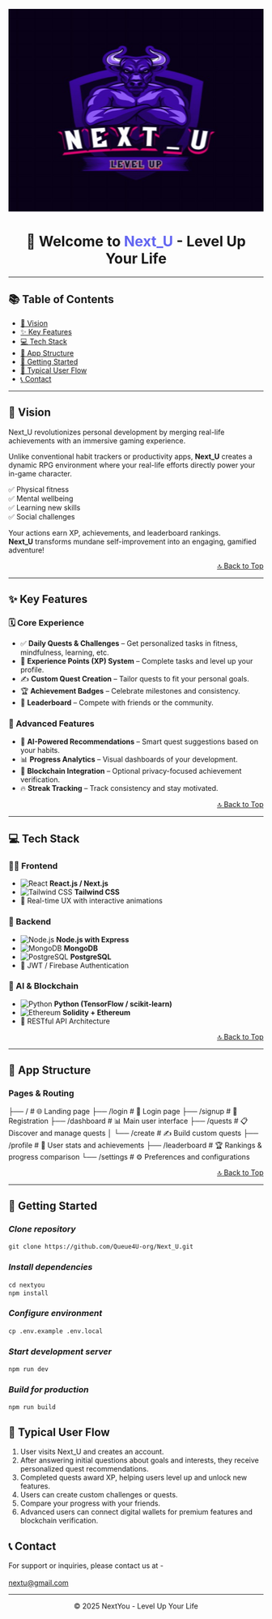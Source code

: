 <p align="center">
  <img src="./src/assets/Logo.png" alt="NextYou Logo" width="700" height="400"/>
</p>

<h1 align="center">🚀 Welcome to <span style="color:#6366F1">Next_U</span> - Level Up Your Life</h1>

---

## 📚 Table of Contents

- [🌟 Vision](#-vision)
- [✨ Key Features](#-key-features)
- [💻 Tech Stack](#-tech-stack)
- [📱 App Structure](#-app-structure)
- [🚦 Getting Started](#-getting-started)
- [🔄 Typical User Flow](#-typical-user-flow)
- [📞 Contact](#-contact)

---

## 🌟 Vision

Next_U revolutionizes personal development by merging real-life achievements with an immersive gaming experience.

Unlike conventional habit trackers or productivity apps, **Next_U** creates a dynamic RPG environment where your real-life efforts directly power your in-game character.

✅ Physical fitness  
✅ Mental wellbeing  
✅ Learning new skills  
✅ Social challenges

Your actions earn XP, achievements, and leaderboard rankings.  
**Next_U** transforms mundane self-improvement into an engaging, gamified adventure!

<p align="right"><a href="#-table-of-contents">🔝 Back to Top</a></p>

---

## ✨ Key Features

### 🗓️ Core Experience
- ✅ **Daily Quests & Challenges** – Get personalized tasks in fitness, mindfulness, learning, etc.
- 🌟 **Experience Points (XP) System** – Complete tasks and level up your profile.
- ✍️ **Custom Quest Creation** – Tailor quests to fit your personal goals.
- 🏆 **Achievement Badges** – Celebrate milestones and consistency.
- 🥇 **Leaderboard** – Compete with friends or the community.

### 🤖 Advanced Features
- 🤯 **AI-Powered Recommendations** – Smart quest suggestions based on your habits.
- 📊 **Progress Analytics** – Visual dashboards of your development.
- 🔐 **Blockchain Integration** – Optional privacy-focused achievement verification.
- 🔥 **Streak Tracking** – Track consistency and stay motivated.

<p align="right"><a href="#-table-of-contents">🔝 Back to Top</a></p>

---

## 💻 Tech Stack

### 🧑‍💻 Frontend
- ![React](https://img.shields.io/badge/React-61DAFB?style=flat&logo=react&logoColor=black) **React.js / Next.js**  
- ![Tailwind CSS](https://img.shields.io/badge/Tailwind_CSS-38B2AC?style=flat&logo=tailwind-css&logoColor=white) **Tailwind CSS**  
- 💫 Real-time UX with interactive animations

### 🔧 Backend
- ![Node.js](https://img.shields.io/badge/Node.js-339933?style=flat&logo=node.js&logoColor=white) **Node.js with Express**  
- ![MongoDB](https://img.shields.io/badge/MongoDB-47A248?style=flat&logo=mongodb&logoColor=white) **MongoDB**  
- ![PostgreSQL](https://img.shields.io/badge/PostgreSQL-316192?style=flat&logo=postgresql&logoColor=white) **PostgreSQL**  
- 🔐 JWT / Firebase Authentication

### 🧠 AI & Blockchain
- ![Python](https://img.shields.io/badge/Python-FFD43B?style=flat&logo=python&logoColor=blue) **Python (TensorFlow / scikit-learn)**  
- ![Ethereum](https://img.shields.io/badge/Ethereum-3C3C3D?style=flat&logo=ethereum&logoColor=white) **Solidity + Ethereum**  
- 📡 RESTful API Architecture

<p align="right"><a href="#-table-of-contents">🔝 Back to Top</a></p>

---

## 📱 App Structure
### Pages & Routing

├── /               # 🌐 Landing page
├── /login          # 🔐 Login page
├── /signup         # 📝 Registration
├── /dashboard      # 📊 Main user interface
├── /quests         # 📋 Discover and manage quests
│   └── /create     # ✍️ Build custom quests
├── /profile        # 🧑 User stats and achievements
├── /leaderboard    # 🏆 Rankings & progress comparison
└── /settings       # ⚙️ Preferences and configurations

<p align="right"><a href="#-table-of-contents">🔝 Back to Top</a></p>

---

## 🚦 Getting Started

### ***Clone repository*** <br>
```
git clone https://github.com/Queue4U-org/Next_U.git
```

### ***Install dependencies*** <br>
```
cd nextyou
npm install
```

### ***Configure environment*** <br>
```
cp .env.example .env.local
``` 

### ***Start development server*** <br>
```
npm run dev
```

### ***Build for production*** <br>
```
npm run build
```

## 🔄 Typical User Flow

1. User visits Next_U and creates an account.
2. After answering initial questions about goals and interests, they receive personalized quest recommendations.
3. Completed quests award XP, helping users level up and unlock new features.
4. Users can create custom challenges or quests.
5. Compare your progress with your friends.
6. Advanced users can connect digital wallets for premium features and blockchain verification.

## 📞 Contact
For support or inquiries, please contact us at - <br/></br>
nextu@gmail.com

<hr style="border-top: 0px solid #9CA3AF; width: 100%;" />
<p align="center">© 2025 NextYou - Level Up Your Life</p>



